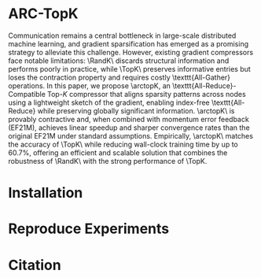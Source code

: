 # ARC-TopK

Communication remains a central bottleneck in large-scale distributed machine learning, and gradient sparsification has emerged as a promising strategy to alleviate this challenge. However, existing gradient compressors face notable limitations: \RandK\ discards structural information and performs poorly in practice, while \TopK\ preserves informative entries but loses the contraction property and requires costly \texttt{All-Gather} operations. In this paper, we propose \arctopK, an \texttt{All-Reduce}-Compatible Top-$K$ compressor that aligns sparsity patterns across nodes using a lightweight sketch of the gradient, enabling index-free \texttt{All-Reduce} while preserving globally significant information. \arctopK\ is provably contractive and, when combined with momentum error feedback (EF21M), achieves linear speedup and sharper convergence rates than the original EF21M under standard assumptions. Empirically, \arctopK\ matches the accuracy of \TopK\ while reducing wall-clock training time by up to 60.7\%, offering an efficient and scalable solution that combines the robustness of \RandK\ with the strong performance of \TopK.


# Installation


# Reproduce Experiments

# Citation